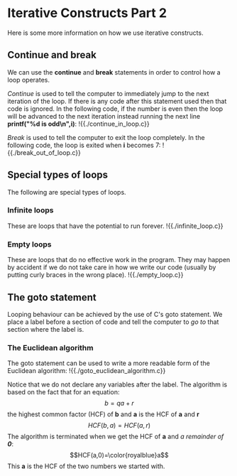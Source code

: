 # Iterative Constructs Part 2
Here is some more information on how we use iterative constructs.

## Continue and break
We can use the **continue** and **break** statements in order to control how a loop operates.

*Continue* is used to tell the computer to immediately jump to the next iteration of the loop.
If there is any code after this statement used then that code is ignored. In the following code,
if the number is even then the loop will be advanced to the next iteration instead running the next line
**printf("%d is odd\n",i)**:
!{{./continue_in_loop.c}}

*Break* is used to tell the computer to exit the loop completely. In the following code, the loop
is exited when **i** becomes 7:
!{{./break_out_of_loop.c}}

## Special types of loops
The following are special types of loops.

### Infinite loops
These are loops that have the potential to run forever.
!{{./infinite_loop.c}}

### Empty loops
These are loops that do no effective work in the program. They may happen by accident 
if we do not take care in how we write our code (usually by putting curly braces in
the wrong place).
!{{./empty_loop.c}}

## The goto statement
Looping behaviour can be achieved by the use of C's goto statement. We place a label
before a section of code and tell the computer to *go to* that section where the label is. 

### The Euclidean algorithm
The goto statement can be used to write a more readable form of the Euclidean algorithm:
!{{./goto_euclidean_algorithm.c}}

Notice that we do not declare any variables after the label. The algorithm is based on the fact that for an equation:
$$b=qa+r$$
the highest common factor (HCF) of **b** and **a** is the HCF of **a** and **r**
$$HCF(b,a)=HCF(a,r)$$
The algorithm is terminated when we get the HCF of **a** and *a remainder of **0***:
$$HCF(a,0)=\color{royalblue}a$$
This **a** is the HCF of the two numbers we started with.
